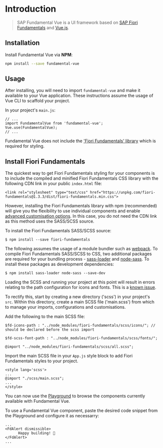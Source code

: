 # Introduction

> SAP Fundamental Vue is a UI framework based on [SAP Fiori Fundamentals](https://sap.github.io/fundamental/) and [Vue.js](htts://vuejs.org).

## Installation
Install Fundamental Vue via **NPM**:

```bash
npm install --save fundamental-vue
```

## Usage

After installing, you will need to import `fundamental-vue` and make it available to your Vue application. These instructions assume the usage of Vue CLI to scaffold your project.

In your project's `main.js`:

```
// ...
import FundamentalVue from 'fundamental-vue';
Vue.use(FundamentalVue);
// ...
```

Fundamental Vue does not include the ['Fiori Fundamentals' library](https://github.com/SAP/fundamental) which is required for styling.

## Install Fiori Fundamentals
The quickest way to get Fiori Fundamentals styling for your components is  to include the compiled and minified Fiori Fundamentals CSS library with the following CDN link in your public `index.html` file:
```
<link rel="stylesheet" type="text/css" href="https://unpkg.com/fiori-fundamentals@1.3.3/dist/fiori-fundamentals.min.css">
```

However, installing the Fiori Fundamentals library with npm (recommended) will give you the flexibility to use individual components and enable [advanced customisation options](https://github.com/SAP/fundamental/wiki/Advanced-Customization). In this case, you do not need the CDN link as this method uses the SASS/SCSS source.

To install the Fiori Fundamentals SASS/SCSS source:
```
$ npm install --save fiori-fundamentals
```

The following assumes the usage of a module bundler such as [webpack](https://webpack.js.org/). To compile Fiori Fundamentals SASS/SCSS to CSS, two additional packages are required for your bundling process - [sass-loader](https://github.com/webpack-contrib/sass-loader) and [node-sass](https://github.com/sass/node-sass). To install these packages as development dependencies:

```
$ npm install sass-loader node-sass --save-dev
```

Loading the SCSS and running your project at this point will result in errors relating to the path configuration for icons and fonts. This is a [known issue](https://github.com/SAP/fundamental#known-issues).

To rectify this, start by creating a new directory ('scss') in your project's `src`. Within this directory, create a main SCSS file ('main.scss') from which to manage your imports, configurations and customisations.

Add the following to the main SCSS file:
```
$fd-icons-path : "../node_modules/fiori-fundamentals/scss/icons/"; // should be declared before the scss import

$fd-scss-font-path : "../node_modules/fiori-fundamentals/scss/fonts/";

@import "../node_modules/fiori-fundamentals/scss/all.scss";
```

Import the main SCSS file in your `App.js` style block to add Fiori Fundamentals styles to your project.

```
<style lang='scss'>
...
@import "./scss/main.scss";
...
</style>
```

You can now use the [Playground](https://dist-4d2gqwr8y.now.sh/#/start) to browse the components currently available with Fundamental Vue.

To use a Fundamental Vue component, paste the desired code snippet from the Playground and configure it as necessarry:

```
...
<FdAlert dismissible>
      Happy building! 🚀
</FdAlert>
...
```
